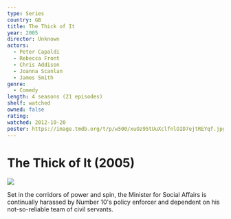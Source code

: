 ```yaml
---
type: Series
country: GB
title: The Thick of It
year: 2005
director: Unknown
actors:
  - Peter Capaldi
  - Rebecca Front
  - Chris Addison
  - Joanna Scanlan
  - James Smith
genre:
  - Comedy
length: 4 seasons (21 episodes)
shelf: watched
owned: false
rating:
watched: 2012-10-20
poster: https://image.tmdb.org/t/p/w500/xuOz95tUuXclfnlOID7ejtREYqf.jpg
---
```


# The Thick of It (2005)

![](https://image.tmdb.org/t/p/w500/xuOz95tUuXclfnlOID7ejtREYqf.jpg)

Set in the corridors of power and spin, the Minister for Social Affairs is continually harassed by Number 10's policy enforcer and dependent on his not-so-reliable team of civil servants.